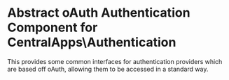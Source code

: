 # Abstract oAuth Authentication Component for CentralApps\Authentication

This provides some common interfaces for authentication providers which are based off oAuth, allowing them to be accessed in a standard way.